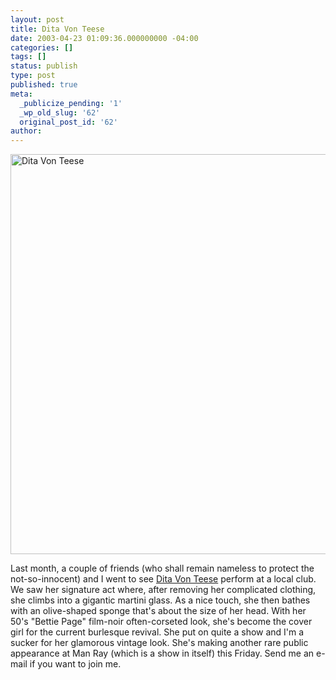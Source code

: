 ```yaml
---
layout: post
title: Dita Von Teese
date: 2003-04-23 01:09:36.000000000 -04:00
categories: []
tags: []
status: publish
type: post
published: true
meta:
  _publicize_pending: '1'
  _wp_old_slug: '62'
  original_post_id: '62'
author: 
---
```


<a href="https://www.flickr.com/photos/matthewsim/32665085010" title="Dita Von Teese"><img src="https://c1.staticflickr.com/3/2088/32665085010_c0e23f2dbc_z.jpg" alt="Dita Von Teese" width="538" height="640 "/></a>

Last month, a couple of friends (who shall remain nameless to protect the not-so-innocent) and I went to see <a href="http://www.dita.net">Dita Von Teese</a> perform at a local club.  We saw her signature act where, after removing her complicated clothing, she climbs into a gigantic martini glass.  As a nice touch, she then bathes with an olive-shaped sponge that's about the size of her head.  With her 50's "Bettie Page" film-noir often-corseted look, she's become the cover girl for the current burlesque revival.  She put on quite a show and I'm a sucker for her glamorous vintage look.  She's making another rare public appearance at Man Ray (which is a show in itself) this Friday.  Send me an e-mail if you want to join me.
